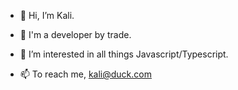 - 👋 Hi, I’m Kali.
- 👀 I'm a developer by trade.
- 🌱 I’m interested in all things Javascript/Typescript.

- 📫 To reach me, kali@duck.com
